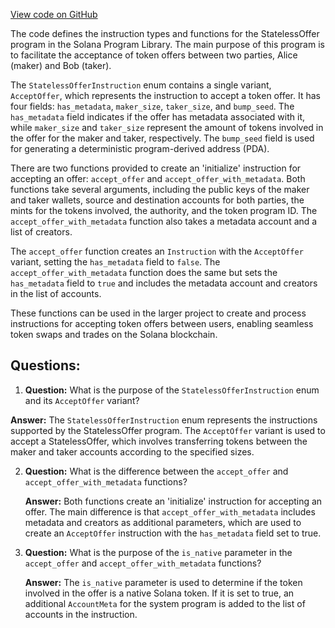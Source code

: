 [View code on GitHub](https://github.com/solana-labs/solana-program-library/stateless-asks/program/src/instruction.rs)

The code defines the instruction types and functions for the StatelessOffer program in the Solana Program Library. The main purpose of this program is to facilitate the acceptance of token offers between two parties, Alice (maker) and Bob (taker).

The `StatelessOfferInstruction` enum contains a single variant, `AcceptOffer`, which represents the instruction to accept a token offer. It has four fields: `has_metadata`, `maker_size`, `taker_size`, and `bump_seed`. The `has_metadata` field indicates if the offer has metadata associated with it, while `maker_size` and `taker_size` represent the amount of tokens involved in the offer for the maker and taker, respectively. The `bump_seed` field is used for generating a deterministic program-derived address (PDA).

There are two functions provided to create an 'initialize' instruction for accepting an offer: `accept_offer` and `accept_offer_with_metadata`. Both functions take several arguments, including the public keys of the maker and taker wallets, source and destination accounts for both parties, the mints for the tokens involved, the authority, and the token program ID. The `accept_offer_with_metadata` function also takes a metadata account and a list of creators.

The `accept_offer` function creates an `Instruction` with the `AcceptOffer` variant, setting the `has_metadata` field to `false`. The `accept_offer_with_metadata` function does the same but sets the `has_metadata` field to `true` and includes the metadata account and creators in the list of accounts.

These functions can be used in the larger project to create and process instructions for accepting token offers between users, enabling seamless token swaps and trades on the Solana blockchain.
## Questions: 
 1. **Question:** What is the purpose of the `StatelessOfferInstruction` enum and its `AcceptOffer` variant?

   **Answer:** The `StatelessOfferInstruction` enum represents the instructions supported by the StatelessOffer program. The `AcceptOffer` variant is used to accept a StatelessOffer, which involves transferring tokens between the maker and taker accounts according to the specified sizes.

2. **Question:** What is the difference between the `accept_offer` and `accept_offer_with_metadata` functions?

   **Answer:** Both functions create an 'initialize' instruction for accepting an offer. The main difference is that `accept_offer_with_metadata` includes metadata and creators as additional parameters, which are used to create an `AcceptOffer` instruction with the `has_metadata` field set to true.

3. **Question:** What is the purpose of the `is_native` parameter in the `accept_offer` and `accept_offer_with_metadata` functions?

   **Answer:** The `is_native` parameter is used to determine if the token involved in the offer is a native Solana token. If it is set to true, an additional `AccountMeta` for the system program is added to the list of accounts in the instruction.
